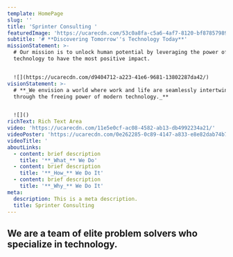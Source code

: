 ```yaml
---
template: HomePage
slug: ''
title: 'Sprinter Consulting '
featuredImage: 'https://ucarecdn.com/53c0a8fa-c5a6-4af7-8120-bf87857989eb/'
subtitle: '# **Discovering Tomorrow''s Technology Today**'
missionStatement: >-
  # Our mission is to unlock human potential by leveraging the power of
  technology to have the most positive impact.


  ![](https://ucarecdn.com/d9404712-a223-41e6-9681-13802287da42/)
visionStatement: >-
  # **_We envision a world where work and life are seamlessly intertwined
  through the freeing power of modern technology._**


  ![]()
richText: Rich Text Area
video: 'https://ucarecdn.com/11e5e0cf-ac08-4582-ab13-db4992234a21/'
videoPoster: 'https://ucarecdn.com/0e262285-0c89-4147-a833-e8e82dab74b7/'
videoTitle: '                                                                                                                                                                                                      '
aboutLinks:
  - content: brief description
    title: '**_What_** We Do'
  - content: brief description
    title: '**_How_** We Do It'
  - content: brief description
    title: '**_Why_** We Do It'
meta:
  description: This is a meta description.
  title: Sprinter Consulting
---
```

## We are a team of elite problem solvers who specialize in technology.

